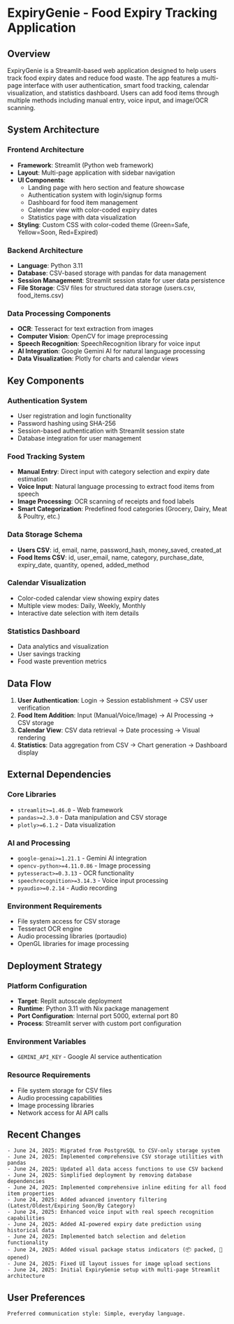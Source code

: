 # ExpiryGenie - Food Expiry Tracking Application

## Overview

ExpiryGenie is a Streamlit-based web application designed to help users track food expiry dates and reduce food waste. The app features a multi-page interface with user authentication, smart food tracking, calendar visualization, and statistics dashboard. Users can add food items through multiple methods including manual entry, voice input, and image/OCR scanning.

## System Architecture

### Frontend Architecture
- **Framework**: Streamlit (Python web framework)
- **Layout**: Multi-page application with sidebar navigation
- **UI Components**: 
  - Landing page with hero section and feature showcase
  - Authentication system with login/signup forms
  - Dashboard for food item management
  - Calendar view with color-coded expiry dates
  - Statistics page with data visualization
- **Styling**: Custom CSS with color-coded theme (Green=Safe, Yellow=Soon, Red=Expired)

### Backend Architecture
- **Language**: Python 3.11
- **Database**: CSV-based storage with pandas for data management
- **Session Management**: Streamlit session state for user data persistence
- **File Storage**: CSV files for structured data storage (users.csv, food_items.csv)

### Data Processing Components
- **OCR**: Tesseract for text extraction from images
- **Computer Vision**: OpenCV for image preprocessing
- **Speech Recognition**: SpeechRecognition library for voice input
- **AI Integration**: Google Gemini AI for natural language processing
- **Data Visualization**: Plotly for charts and calendar views

## Key Components

### Authentication System
- User registration and login functionality
- Password hashing using SHA-256
- Session-based authentication with Streamlit session state
- Database integration for user management

### Food Tracking System
- **Manual Entry**: Direct input with category selection and expiry date estimation
- **Voice Input**: Natural language processing to extract food items from speech
- **Image Processing**: OCR scanning of receipts and food labels
- **Smart Categorization**: Predefined food categories (Grocery, Dairy, Meat & Poultry, etc.)

### Data Storage Schema
- **Users CSV**: id, email, name, password_hash, money_saved, created_at
- **Food Items CSV**: id, user_email, name, category, purchase_date, expiry_date, quantity, opened, added_method

### Calendar Visualization
- Color-coded calendar view showing expiry dates
- Multiple view modes: Daily, Weekly, Monthly
- Interactive date selection with item details

### Statistics Dashboard
- Data analytics and visualization
- User savings tracking
- Food waste prevention metrics

## Data Flow

1. **User Authentication**: Login → Session establishment → CSV user verification
2. **Food Item Addition**: Input (Manual/Voice/Image) → AI Processing → CSV storage
3. **Calendar View**: CSV data retrieval → Date processing → Visual rendering
4. **Statistics**: Data aggregation from CSV → Chart generation → Dashboard display

## External Dependencies

### Core Libraries
- `streamlit>=1.46.0` - Web framework
- `pandas>=2.3.0` - Data manipulation and CSV storage
- `plotly>=6.1.2` - Data visualization

### AI and Processing
- `google-genai>=1.21.1` - Gemini AI integration
- `opencv-python>=4.11.0.86` - Image processing
- `pytesseract>=0.3.13` - OCR functionality
- `speechrecognition>=3.14.3` - Voice input processing
- `pyaudio>=0.2.14` - Audio recording

### Environment Requirements
- File system access for CSV storage
- Tesseract OCR engine
- Audio processing libraries (portaudio)
- OpenGL libraries for image processing

## Deployment Strategy

### Platform Configuration
- **Target**: Replit autoscale deployment
- **Runtime**: Python 3.11 with Nix package management
- **Port Configuration**: Internal port 5000, external port 80
- **Process**: Streamlit server with custom port configuration

### Environment Variables
- `GEMINI_API_KEY` - Google AI service authentication

### Resource Requirements
- File system storage for CSV files
- Audio processing capabilities
- Image processing libraries
- Network access for AI API calls

## Recent Changes

```
- June 24, 2025: Migrated from PostgreSQL to CSV-only storage system
- June 24, 2025: Implemented comprehensive CSV storage utilities with pandas
- June 24, 2025: Updated all data access functions to use CSV backend
- June 24, 2025: Simplified deployment by removing database dependencies
- June 24, 2025: Implemented comprehensive inline editing for all food item properties
- June 24, 2025: Added advanced inventory filtering (Latest/Oldest/Expiring Soon/By Category)
- June 24, 2025: Enhanced voice input with real speech recognition capabilities
- June 24, 2025: Added AI-powered expiry date prediction using historical data
- June 24, 2025: Implemented batch selection and deletion functionality
- June 24, 2025: Added visual package status indicators (📦 packed, 📂 opened)
- June 24, 2025: Fixed UI layout issues for image upload sections
- June 24, 2025: Initial ExpiryGenie setup with multi-page Streamlit architecture
```

## User Preferences

```
Preferred communication style: Simple, everyday language.
```